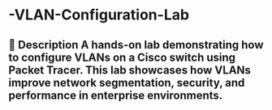# -VLAN-Configuration-Lab
 ## 📄 Description A hands-on lab demonstrating how to configure VLANs on a Cisco switch using Packet Tracer.   This lab showcases how VLANs improve network segmentation, security, and performance in enterprise environments.

